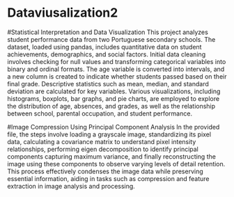 
# Dataviusalization2

#Statistical Interpretation and Data Visualization
This project analyzes student performance data from two Portuguese secondary schools. The dataset, loaded using pandas, includes quantitative data on student achievements, demographics, and social factors. Initial data cleaning involves checking for null values and transforming categorical variables into binary and ordinal formats. The age variable is converted into intervals, and a new column is created to indicate whether students passed based on their final grade. Descriptive statistics such as mean, median, and standard deviation are calculated for key variables. Various visualizations, including histograms, boxplots, bar graphs, and pie charts, are employed to explore the distribution of age, absences, and grades, as well as the relationship between school, parental occupation, and student performance.

#Image Compression Using Principal Component Analysis
In the provided file, the steps involve loading a grayscale image, standardizing its pixel data, calculating a covariance matrix to understand pixel intensity relationships, performing eigen decomposition to identify principal components capturing maximum variance, and finally reconstructing the image using these components to observe varying levels of detail retention. This process effectively condenses the image data while preserving essential information, aiding in tasks such as compression and feature extraction in image analysis and processing.




